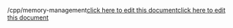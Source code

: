 /cpp/memory-management<a href="https://github.com/BotParty/homelab_status_page/blob/main/cpp/memory-management">click here to edit this document</a><a href="https://github.com/BotParty/homelab_status_page/blob/main/cpp/memory-management">click here to edit this document</a>